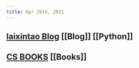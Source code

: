 ```yaml
---
title: Apr 26th, 2021
---
```


## [laixintao Blog](https://www.kawabangga.com/how-to-learn-python) [[Blog]] [[Python]]
## [CS BOOKS](https://www.yuque.com/winforlife/vgzph9/eor17h) [[Books]]
